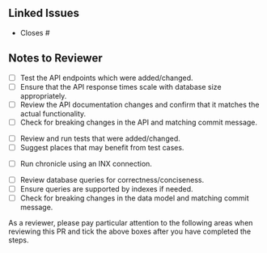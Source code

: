 ## Linked Issues

<!-- Please provide the isse number corresponding to this PR. -->

* Closes #

## Notes to Reviewer

<!--
The following are examples of particular points that you would like reviewers to pay attention to. Add or remove
items as appropriate for this PR.
-->

<!-- API Changes -->
* [ ] Test the API endpoints which were added/changed.
* [ ] Ensure that the API response times scale with database size appropriately.
* [ ] Review the API documentation changes and confirm that it matches the actual functionality.
* [ ] Check for breaking changes in the API and matching commit message.
<!-- Test cases -->
* [ ] Review and run tests that were added/changed.
* [ ] Suggest places that may benefit from test cases.
<!-- INX Changes -->
* [ ] Run chronicle using an INX connection.
<!-- Database Changes -->
* [ ] Review database queries for correctness/conciseness.
* [ ] Ensure queries are supported by indexes if needed.
* [ ] Check for breaking changes in the data model and matching commit message.
 
As a reviewer, please pay particular attention to the following areas when reviewing this PR and tick the above boxes after you have completed the steps.
